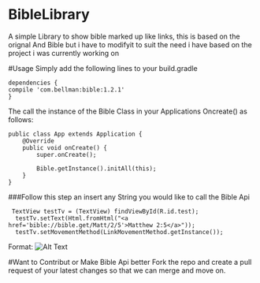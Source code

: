 # BibleLibrary
A simple Library to show bible marked up like links, this is based on the orignal And Bible but i have to modifyit to suit the need i have based on the project i was currently working on

#Usage
Simply add the following lines to your build.gradle
````
dependencies {
compile 'com.bellman:bible:1.2.1'
}
````
The call the instance of the Bible Class in your Applications Oncreate() as follows:
````
public class App extends Application {
    @Override
    public void onCreate() {
        super.onCreate();

        Bible.getInstance().initAll(this);
    }
}
````
###Follow this step an insert any String you would like to call the Bible Api
````
 TextView testTv = (TextView) findViewById(R.id.test);
  testTv.setText(Html.fromHtml("<a href='bible://bible.get/Matt/2/5'>Matthew 2:5</a>"));
  testTv.setMovementMethod(LinkMovementMethod.getInstance());
````

Format: ![Alt Text](url)

#Want to Contribut or Make Bible Api better
Fork the repo and create a pull request of your latest changes so that we can merge and move on.
